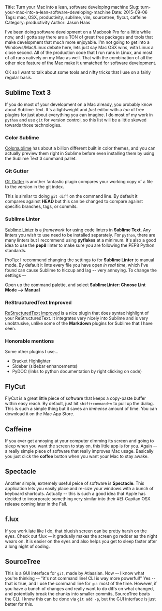 Title: Turn your Mac into a lean, software developing machine
Slug: turn-your-mac-into-a-lean-software-developing-machine
Date: 2015-09-06
Tags: mac, OSX, productivity, sublime, vim, sourcetree, flycut, caffeine
Category: productivity
Author: Jason Haas

I've been doing software development on a Macbook Pro for a little while now, and I gotta say there are a TON of great free packages and tools that make development that much more enjoyable.  I'm not going to get into a Windows/Mac/Linux debate here, lets just say Mac OSX wins, with Linux a close second.  All of the production code that I run runs in Linux, and most of all runs natively on my Mac as well.  That with the combination of all the other nice feature of the Mac make it unmatched for software development.

OK so I want to talk about some tools and nifty tricks that I use on a fairly regular basis.

## Sublime Text 3

If you do most of your development on a Mac already, you probably know about Sublime Text.  It's a lightweight and *fast* editor with a *ton* of free plugins for just about everything you can imagine.  I do most of my work in `python` and use `git` for version control, so this list will be a little skewed towards those technologies.

### Color Sublime

[Colorsublime](http://colorsublime.com) has about a billion different built in color themes, and you can actually preview them right in Sublime before even installing them by using the Sublime Text 3 command pallet.

### Git Gutter

[Git Gutter](https://github.com/jisaacks/GitGutter) is another fantastic plugin compares your working copy of a file to the version in the git index.  

This is similar to doing `git diff` on the command line.  By default it compares against **HEAD** but this can be changed to compare against specific branches, tags, or commits.

### Sublime Linter

[Sublime Linter](https://github.com/SublimeLinter/SublimeLinter3) is a *framework* for using code linters in **Sublime Text**.  Any linters you wish to use need to be installed separately.  For ``python``, there are many linters but I recommend using **pyflakes** at a minimum.  It's also a good idea to use the **pep8** linter to make sure you are following the PEP8 Python standards.

ProTip:  I recommend changing the settings to for **Sublime Linter** to manual mode.  By default it lints every file you have open *in real time*, which I've found can cause Sublime to hiccup and lag -- very annoying.  To change the settings --

Open up the command palette, and select **SublimeLinter:  Choose Lint Mode --> Manual**

### ReStructuredText Improved

[ReStructuredText Improved](https://packagecontrol.io/packages/RestructuredText%20Improved) is a nice plugin that does syntax highlight of your ReStructuredText.  It integrates very nicely into Sublime and is very unobtrusive, unlike some of the **Markdown** plugins for Sublime that I have seen.


### Honorable mentions

Some other plugins I use...

- Bracket Highlighter
- Sidebar (sidebar enhancements)
- PyDOC (links to python documentation by right clicking on code)


## FlyCut

FlyCut is a great little piece of software that keeps a copy-paste buffer within easy reach.  By default, just hit `shift+command+v` to pull up the dialog.  This is such a simple thing but it saves an *immense* amount of time.  You can download it on the Mac App Store.

## Caffeine

If you ever get annoying at your computer dimming its screen and going to sleep when you want the screen to stay on, this little app is for you.  Again -- a really simple piece of software that really improves Mac usage.  Basically you just click the **coffee** button when you want your Mac to stay awake.

## Spectacle

Another simple, extremely useful peice of software is **Spectacle**.  This application lets you easily place and re-size your windows with a bunch of keyboard shortcuts.  Actually -- this is such a good idea that Apple has decided to incorporate something very similar into their #El-Capitan OSX release coming later in the Fall.

## f.lux

If you work late like I do, that blueish screen can be pretty harsh on the eyes.  Check out f.lux -- it gradually makes the screen go redder as the night wears on.  It is easier on the eyes and also helps you get to sleep faster after a long night of coding.

## SourceTree

This is a GUI interface for `git`, made by Atlassian.  Now -- I know what you're thinking -- "it's not command line!  CLI is way more powerful!"  Yes -- that is true, and I use the command line for `git` most of the time.  However, if you have a bunch of changes and really want to do diffs on what changed, and potentially break the chunks into smaller commits, SourceTree beats the CLI.  I know this can be done via `git add -p`, but the GUI interface is just better for this. 